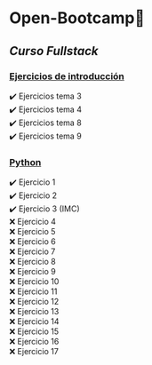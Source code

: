 # Open-Bootcamp📌 

## _Curso Fullstack_


### [Ejercicios de introducción](https://github.com/JGRoldan/Open-Bootcamp/tree/main/EjerciciosDeIntroduccion)
:heavy_check_mark: Ejercicios tema 3  
:heavy_check_mark: Ejercicios tema 4  
:heavy_check_mark: Ejercicios tema 8  
:heavy_check_mark: Ejercicios tema 9  

### [Python](https://github.com/JGRoldan/Open-Bootcamp/tree/main/Python)
:heavy_check_mark: Ejercicio 1  
:heavy_check_mark: Ejercicio 2  
:heavy_check_mark: Ejercicio 3 (IMC)   
:x: Ejercicio 4  
:x: Ejercicio 5  
:x: Ejercicio 6  
:x: Ejercicio 7  
:x: Ejercicio 8  
:x: Ejercicio 9  
:x: Ejercicio 10  
:x: Ejercicio 11  
:x: Ejercicio 12  
:x: Ejercicio 13  
:x: Ejercicio 14  
:x: Ejercicio 15  
:x: Ejercicio 16  
:x: Ejercicio 17  
